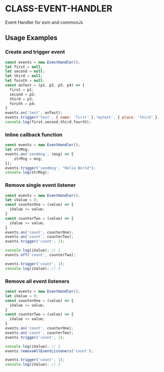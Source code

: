 # CLASS-EVENT-HANDLER

Event Handler for esm and commonJs

## Usage Examples

### Create and trigger event

```js
const events = new EventHandler();
let first = null;
let second = null;
let third = null;
let foruth = null;
const onTest = (p1, p2, p3, p4) => {
  first = p1;
  second = p2;
  third = p3;
  foruth = p4;
}
events.on('test', onTest);
events.trigger('test', { name: 'first' },'mytest', { place: 'third' }, -999);
console.log(first,second,third,fourth);
```

### Inline callback function

```js
const events = new EventHandler();
let strMsg;
events.on('sendmsg', (msg) => {
    strMsg = msg;
});
events.trigger('sendmsg', "Hello World");
console.log(strMsg);
```

### Remove single event listener

```js
const events = new EventHandler();
let iValue = 0;
const counterOne = (value) => {
  iValue += value;
}
const counterTwo = (value) => {
  iValue += value;
}
events.on('count', counterOne);
events.on('count', counterTwo);
events.trigger('count', 1);

console.log(iValue); // 2
events.off('count', counterTwo);

events.trigger('count', 1);
console.log(iValue); // 3
```

### Remove all event listeners

```js
const events = new EventHandler();
let iValue = 0;
const counterOne = (value) => {
  iValue += value;
}
const counterTwo = (value) => {
  iValue += value;
}
events.on('count', counterOne);
events.on('count', counterTwo);
events.trigger('count', 1);

console.log(iValue); // 2
events.removeAllEventListeners('count');

events.trigger('count', 1);
console.log(iValue); // 2
```
